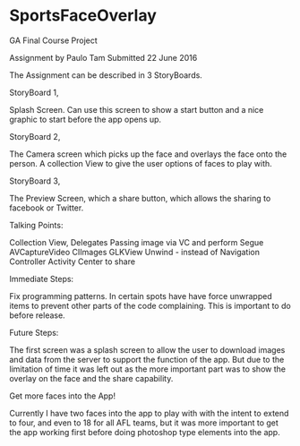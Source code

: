 # SportsFaceOverlay
GA Final Course Project

Assignment by Paulo Tam
Submitted 22 June 2016

The Assignment can be described in 3 StoryBoards.

StoryBoard 1,

Splash Screen. Can use this screen to show a start button and a nice graphic to
start before the app opens up.

StoryBoard 2,

The Camera screen which picks up the face and overlays the face onto the person.
A collection View to give the user options of faces to play with.

StoryBoard 3,

The Preview Screen, which a share button, which allows the sharing to facebook
or Twitter.


Talking Points:

Collection View, Delegates
Passing image via VC and perform Segue
AVCaptureVideo
CIImages
GLKView
Unwind - instead of Navigation Controller
Activity Center to share


Immediate Steps:

Fix programming patterns.
In certain spots have have force unwrapped items to prevent other parts of the
code complaining. This is important to do before release.


Future Steps:

The first screen was a splash screen to allow the user to download images and data from
the server to support the function of the app. But due to the limitation of time
it was left out as the more important part was to show the overlay on the face
and the share capability.


Get more faces into the App!

Currently I have two faces into the app to play with with the intent to extend
to four, and even to 18 for all AFL teams, but it was more important to get the
app working first before doing photoshop type elements into the app.


